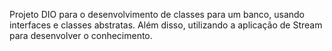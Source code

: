 Projeto DIO para o desenvolvimento de classes para um banco, usando interfaces e classes abstratas. Além disso, utilizando a aplicação de Stream para desenvolver o conhecimento.
